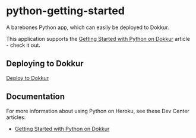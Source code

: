 # python-getting-started

A barebones Python app, which can easily be deployed to Dokkur.

This application supports the [Getting Started with Python on Dokkur](https://dokkur.com/#!/documentation/getting_started/python) article - check it out.

## Deploying to Dokkur

[Deploy to Dokkur](https://dokkur.com)

## Documentation

For more information about using Python on Heroku, see these Dev Center articles:

- [Getting Started with Python on Dokkur](https://dokkur.com/#!/documentation/getting_started/python)
